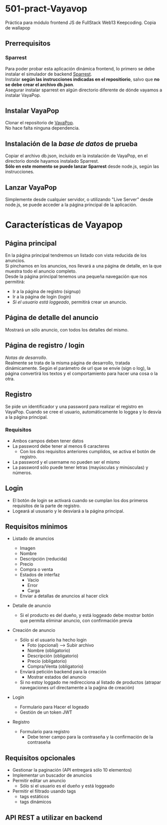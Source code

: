 # 501-pract-Vayavop
Práctica para módulo frontend JS de FullStack Web13 Keepcoding. Copia de wallapop

## Prerrequisitos
### Sparrest
Para poder probar esta aplicación dinámica frontend, lo primero se debe instalar
el simulador de backend [Sparrest](https://github.com/kasappeal/sparrest.js).  
Instalar **según las instrucciones indicadas en el repositiorio**, salvo que **no se debe crear el archivo db.json**.  
Asegurar instalar sparrest en algún directorio diferente de dónde vayamos a instalar VayaPop.  

## Instalar VayaPop
Clonar el repositorio de [VayaPop](https://github.com/IMysticDrummer/501-pract-Vayavop).  
No hace falta ninguna dependencia.

## Instalación de la *base de datos* de prueba
Copiar el archivo db.json, incluido en la instalación de VayaPop, en el directorio donde hayamos instalado Sparrest.  
**Sólo en este momento se puede lanzar Sparrest** desde node.js, según las instrucciones.

## Lanzar VayaPop
Simplemente desde cualquier servidor, o utilizando "Live Server" desde node.js, se puede acceder a la página principal de la aplicación.

# Características de Vayapop
## Página principal
En la página principal tendremos un listado con vista reducida de los anuncios.  
Si pinchamos en los anuncios, nos llevará a una página de detalle, en la que muestra todo el anuncio completo.  
Desde la página principal tenemos una pequeña navegación que nos permitirá:
- Ir a la página de registro (signup)
- Ir a la página de login (login)
- *Si el usuario está loggeado*, permitirá crear un anuncio.

## Página de detalle del anuncio
Mostrará un sólo anuncio, con todos los detalles del mismo.

## Página de registro / login
*Notas de desarrollo*.  
Realmente se trata de la misma página de desarrollo, tratada dinámicamente.
Según el parámetro de url que se envíe (sign o log), la página convertirá los textos y el comportamiento para hacer una cosa o la otra.

## Registro
Se pide un identificador y una password para realizar el registro en VayaPop.
Cuando se cree el usuario, automáticamente lo loggea y lo desvía a la página principal.
### Requisitos
- Ambos campos deben tener datos
- La password debe tener al menos 6 caracteres
  - Con los dos requisitos anteriores cumplidos, se activa el botón de registro.
- La password y el username no pueden ser el mismo
- La password sólo puede tener letras (mayúsculas y minúsculas) y números.

## Login
- El botón de login se activará cuando se cumplan los dos primeros requisitos de la parte de registro.
- Logeará al ususario y le desviará a la página principal.

## Requisitos mínimos
- Listado de anuncios
  - Imagen
  - Nombre
  - Descripción (reducida)
  - Precio
  - Compra o venta
  - Estados de interfaz
    - Vacio
    - Error
    - Carga
  - Enviar a detallas de anuncios al hacer click

- Detalle de anuncio
  - Si el producto es del dueño, y está loggeado debe mostrar botón que permita eliminar anuncio, con confirmación previa
- Creación de anuncio
  - Sólo si el usuario ha hecho login
    - Foto (opcional) --> Subir archivo
    - Nombre (obligatorio)
    - Descripción (obligatorio)
    - Precio (obligatorio)
    - Compra/Venta (obligatorio)
  - Enviará petición backend para la creación
    - Mostrar estados del anuncio
  - Si no estoy loggado me redirecciona al listado de productos (atrapar navegaciones url directamente a la paǵina de creación)
- Login
  - Formulario para Hacer el logeado
  - Gestión de un token JWT
- Registro
  - Formulario para registro
    - Debe tener campo para la contraseña y la confirmación de la contraseña

## Requisitos opcionales
- Gestionar la paginación (API entregará sólo 10 elementos)
- Implementar un buscador de anuncios
- Permitir editar un anuncio
  - Sólo si el usuario es el dueño y está loggeado
- Permitir el filtrado usando tags
  - tags estáticos
  - tags dinámicos

## API REST a utilizar en backend
